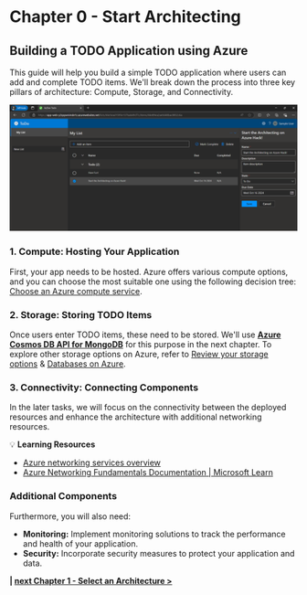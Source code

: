 # Chapter 0 - Start Architecting

## Building a TODO Application using Azure

This guide will help you build a simple TODO application where users can add and complete TODO items. We'll break down the process into three key pillars of architecture: Compute, Storage, and Connectivity.

![image](../image/00_TODO_APP.png)

### 1. Compute: Hosting Your Application

First, your app needs to be hosted. Azure offers various compute options, and you can choose the most suitable one using the following decision tree: [Choose an Azure compute service](https://learn.microsoft.com/en-us/azure/architecture/guide/technology-choices/compute-decision-tree).

### 2. Storage: Storing TODO Items

Once users enter TODO items, these need to be stored. We'll use [**Azure Cosmos DB API for MongoDB**](https://docs.microsoft.com/azure/cosmos-db/mongodb/mongodb-introduction) for this purpose in the next chapter. To explore other storage options on Azure, refer to [Review your storage options](https://learn.microsoft.com/en-us/azure/architecture/guide/technology-choices/storage-options) & [Databases on Azure](https://azure.microsoft.com/en-us/products/category/databases/?msockid=2508f470901c684f1c68e76491fc69d9).

### 3. Connectivity: Connecting Components

In the later tasks, we will focus on the connectivity between the deployed resources and enhance the architecture with additional networking resources.

💡 **Learning Resources**

- [Azure networking services overview](https://learn.microsoft.com/en-us/azure/networking/fundamentals/networking-overview)
- [Azure Networking Fundamentals Documentation | Microsoft Learn](https://learn.microsoft.com/en-us/azure/networking/fundamentals/)

### Additional Components

Furthermore, you will also need:

- **Monitoring:** Implement monitoring solutions to track the performance and health of your application.
- **Security:** Incorporate security measures to protect your application and data.

**| [next Chapter 1 - Select an Architecture >](../chapter-1/README.md)**
